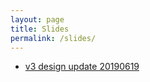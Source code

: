```yaml
---
layout: page
title: Slides
permalink: /slides/
---
```


* [v3 design update 20190619](v3-update-20190619.html)
